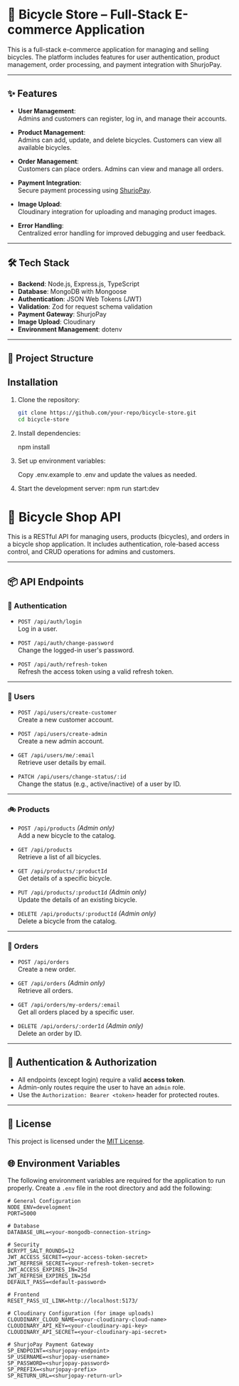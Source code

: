 # 🚴 Bicycle Store – Full-Stack E-commerce Application

This is a full-stack e-commerce application for managing and selling bicycles. The platform includes features for user authentication, product management, order processing, and payment integration with ShurjoPay.

---

## ✨ Features

- **User Management**:  
  Admins and customers can register, log in, and manage their accounts.

- **Product Management**:  
  Admins can add, update, and delete bicycles. Customers can view all available bicycles.

- **Order Management**:  
  Customers can place orders. Admins can view and manage all orders.

- **Payment Integration**:  
  Secure payment processing using [ShurjoPay](https://shurjopay.com.bd/).

- **Image Upload**:  
  Cloudinary integration for uploading and managing product images.

- **Error Handling**:  
  Centralized error handling for improved debugging and user feedback.

---

## 🛠 Tech Stack

- **Backend**: Node.js, Express.js, TypeScript  
- **Database**: MongoDB with Mongoose  
- **Authentication**: JSON Web Tokens (JWT)  
- **Validation**: Zod for request schema validation  
- **Payment Gateway**: ShurjoPay  
- **Image Upload**: Cloudinary  
- **Environment Management**: dotenv  

---

## 📁 Project Structure



## Installation

1. Clone the repository:
   ```bash
   git clone https://github.com/your-repo/bicycle-store.git
   cd bicycle-store

2. Install dependencies:

    npm install

3. Set up environment variables:

    Copy .env.example to .env and update the values as needed.

4. Start the development server:
   npm run start:dev

# 🚴 Bicycle Shop API

This is a RESTful API for managing users, products (bicycles), and orders in a bicycle shop application. It includes authentication, role-based access control, and CRUD operations for admins and customers.

---

## 📦 API Endpoints

### 🔐 Authentication

- `POST /api/auth/login`  
  Log in a user.

- `POST /api/auth/change-password`  
  Change the logged-in user's password.

- `POST /api/auth/refresh-token`  
  Refresh the access token using a valid refresh token.

---

### 👤 Users

- `POST /api/users/create-customer`  
  Create a new customer account.

- `POST /api/users/create-admin`  
  Create a new admin account.

- `GET /api/users/me/:email`  
  Retrieve user details by email.

- `PATCH /api/users/change-status/:id`  
  Change the status (e.g., active/inactive) of a user by ID.

---

### 🚲 Products

- `POST /api/products` _(Admin only)_  
  Add a new bicycle to the catalog.

- `GET /api/products`  
  Retrieve a list of all bicycles.

- `GET /api/products/:productId`  
  Get details of a specific bicycle.

- `PUT /api/products/:productId` _(Admin only)_  
  Update the details of an existing bicycle.

- `DELETE /api/products/:productId` _(Admin only)_  
  Delete a bicycle from the catalog.

---

### 🧾 Orders

- `POST /api/orders`  
  Create a new order.

- `GET /api/orders` _(Admin only)_  
  Retrieve all orders.

- `GET /api/orders/my-orders/:email`  
  Get all orders placed by a specific user.

- `DELETE /api/orders/:orderId` _(Admin only)_  
  Delete an order by ID.

---

## 🔐 Authentication & Authorization

- All endpoints (except login) require a valid **access token**.
- Admin-only routes require the user to have an `admin` role.
- Use the `Authorization: Bearer <token>` header for protected routes.

---

## 📄 License

This project is licensed under the [MIT License](LICENSE).



## 🌐 Environment Variables

The following environment variables are required for the application to run properly. Create a `.env` file in the root directory and add the following:

```env
# General Configuration
NODE_ENV=development
PORT=5000

# Database
DATABASE_URL=<your-mongodb-connection-string>

# Security
BCRYPT_SALT_ROUNDS=12
JWT_ACCESS_SECRET=<your-access-token-secret>
JWT_REFRESH_SECRET=<your-refresh-token-secret>
JWT_ACCESS_EXPIRES_IN=25d
JWT_REFRESH_EXPIRES_IN=25d
DEFAULT_PASS=<default-password>

# Frontend
RESET_PASS_UI_LINK=http://localhost:5173/

# Cloudinary Configuration (for image uploads)
CLOUDINARY_CLOUD_NAME=<your-cloudinary-cloud-name>
CLOUDINARY_API_KEY=<your-cloudinary-api-key>
CLOUDINARY_API_SECRET=<your-cloudinary-api-secret>

# ShurjoPay Payment Gateway
SP_ENDPOINT=<shurjopay-endpoint>
SP_USERNAME=<shurjopay-username>
SP_PASSWORD=<shurjopay-password>
SP_PREFIX=<shurjopay-prefix>
SP_RETURN_URL=<shurjopay-return-url>
